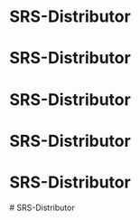 # SRS-Distributor
# SRS-Distributor
# SRS-Distributor
# SRS-Distributor
# SRS-Distributor
#   S R S - D i s t r i b u t o r  
 